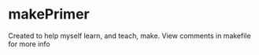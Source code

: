 # makePrimer
Created to help myself learn, and teach, make.
View comments in makefile for more info
